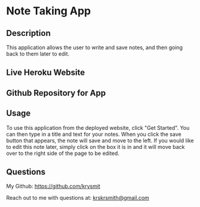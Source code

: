 # Note Taking App

## Description
This application allows the user to write and save notes, and then going back to them later to edit.

## Live Heroku Website


## Github Repository for App


## Usage
To use this application from the deployed website, click "Get Started". You can then type in a title and text for your notes. When you click the save button that appears, the note will save and move to the left. If you would like to edit this note later, simply click on the box it is in and it will move back over to the right side of the page to be edited.

## Questions
My Github:
https://github.com/krysmit

Reach out to me with questions at: krskrsmith@gmail.com
